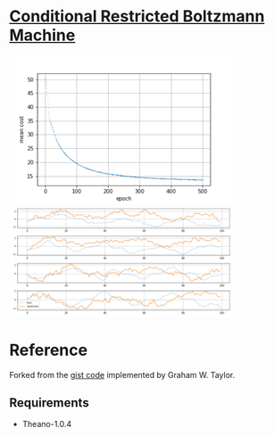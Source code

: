 # [Conditional Restricted Boltzmann Machine](https://www.cs.toronto.edu/~hinton/absps/fcrbm_icml.pdf)

<img src="cost.png" width="400" alt="cost" /> <img src="prediction.png" width="400" alt="predicion" />

# Reference

Forked from the [gist code](https://gist.github.com/gwtaylor/2505670) implemented by Graham W. Taylor. 

## Requirements

- Theano-1.0.4
